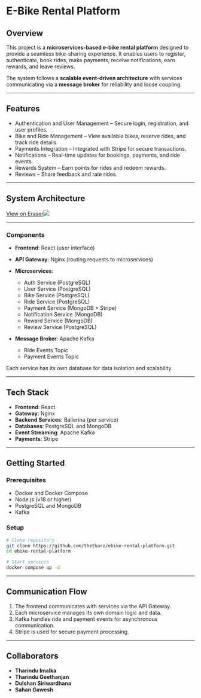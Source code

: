 # E-Bike Rental Platform

## Overview

This project is a **microservices-based e-bike rental platform** designed to provide a seamless bike-sharing experience. It enables users to register, authenticate, book rides, make payments, receive notifications, earn rewards, and leave reviews.

The system follows a **scalable event-driven architecture** with services communicating via a **message broker** for reliability and loose coupling.

---

## Features

* Authentication and User Management – Secure login, registration, and user profiles.
* Bike and Ride Management – View available bikes, reserve rides, and track ride details.
* Payments Integration – Integrated with Stripe for secure transactions.
* Notifications – Real-time updates for bookings, payments, and ride events.
* Rewards System – Earn points for rides and redeem rewards.
* Reviews – Share feedback and rate rides.

---

## System Architecture

[View on Eraser![](https://app.eraser.io/workspace/ZZuUR9TQXhSrp0EduFAK/preview?elements=b_Zk5mil_KBPsS5rQaMnRA\&type=embed)](https://app.eraser.io/workspace/ZZuUR9TQXhSrp0EduFAK?elements=b_Zk5mil_KBPsS5rQaMnRA)

---

### Components

* **Frontend**: React (user interface)
* **API Gateway**: Nginx (routing requests to microservices)
* **Microservices**:

  * Auth Service (PostgreSQL)
  * User Service (PostgreSQL)
  * Bike Service (PostgreSQL)
  * Ride Service (PostgreSQL)
  * Payment Service (MongoDB + Stripe)
  * Notification Service (MongoDB)
  * Reward Service (MongoDB)
  * Review Service (PostgreSQL)
* **Message Broker**: Apache Kafka

  * Ride Events Topic
  * Payment Events Topic

Each service has its own database for data isolation and scalability.

---

## Tech Stack

* **Frontend**: React
* **Gateway**: Nginx
* **Backend Services**: Ballerina (per service)
* **Databases**: PostgreSQL and MongoDB
* **Event Streaming**: Apache Kafka
* **Payments**: Stripe

---

## Getting Started

### Prerequisites

* Docker and Docker Compose
* Node.js (v18 or higher)
* PostgreSQL and MongoDB
* Kafka

### Setup

```bash
# Clone repository
git clone https://github.com/thetharz/ebike-rental-platform.git
cd ebike-rental-platform

# Start services
docker compose up -d
```

---

## Communication Flow

1. The frontend communicates with services via the API Gateway.
2. Each microservice manages its own domain logic and data.
3. Kafka handles ride and payment events for asynchronous communication.
4. Stripe is used for secure payment processing.

---

## Collaborators

* **Tharindu Imalka** 
* **Tharindu Geethanjan** 
* **Dulshan Siriwardhana** 
* **Sahan Gawesh** 
